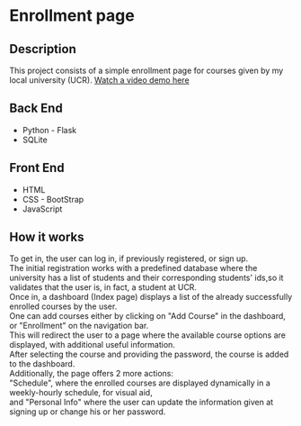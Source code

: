 <h1>Enrollment page</h1>
<h2>Description</h2>
This project consists of a simple enrollment page for courses given by my local university (UCR). <a href="#">Watch a video demo here</a>
<h2>Back End</h2>
<ul>
  <li>Python - Flask</li>
  <li>SQLite</li>
</ul>
<h2>Front End</h2>
<ul>
  <li>HTML</li>
  <li>CSS - BootStrap</li>
  <li>JavaScript</li>
</ul>
<h2>How it works</h2>
To get in, the user can log in, if previously registered, or sign up.</br>
The initial registration works with a predefined database where the university has a list of students and their corresponding students' ids,so it validates that the user is, in fact, a student at UCR.</br>
Once in, a dashboard (Index page) displays a list of the already successfully enrolled courses by the user.</br>
One can add courses either by clicking on "Add Course" in the dashboard, or "Enrollment" on the navigation bar.</br>
This will redirect the user to a page where the available course options are displayed, with additional useful information.</br>
After selecting the course and providing the password, the course is added to the dashboard.</br>
Additionally, the page offers 2 more actions:</br>
"Schedule", where the enrolled courses are displayed dynamically in a weekly-hourly schedule, for visual aid,</br>
and "Personal Info" where the user can update the information given at signing up or change his or her password.</br>
